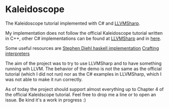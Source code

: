 # Kaleidoscope

The Kaleidoscope tutorial implemented with C# and [LLVMSharp](https://github.com/microsoft/LLVMSharp).

My implementation does not follow the official Kaleidoscope tutorial written in C++, other C# implementations can be found at [LLVMSharp](https://github.com/microsoft/LLVMSharp) and in [here](https://ice1000.org/llvm-cs/en/). 

Some useful resources are
[Stephen Diehl haskell implementation](https://www.stephendiehl.com/llvm/)
[Crafting interpreters](https://www.craftinginterpreters.com/)

The aim of the project was to try to use LLVMSharp and to have something running wih LLVM. The behavior of the demo is not the same as the official tutorial (which I did not run) nor as the C# examples in LLVMSharp, which I was not able to make it run correctly.

As of today the project should support almost everything up to Chapter 4 of the official Kaleidscope tutorial. Feel free to drop me a line or to open an issue. Be kind it's a work in progress :)

